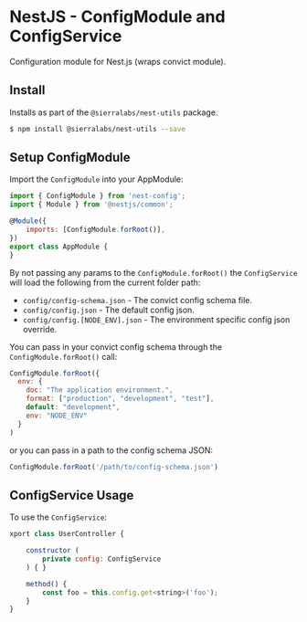 # NestJS - ConfigModule and ConfigService

Configuration module for Nest.js (wraps convict module).

## Install

Installs as part of the `@sierralabs/nest-utils` package.

```bash
$ npm install @sierralabs/nest-utils --save
```

## Setup ConfigModule

Import the `ConfigModule` into your AppModule:

```javascript
import { ConfigModule } from 'nest-config';
import { Module } from '@nestjs/common';

@Module({
    imports: [ConfigModule.forRoot()],
})
export class AppModule {
}
```

By not passing any params to the `ConfigModule.forRoot()` the `ConfigService` will load the following from the current folder path:

* `config/config-schema.json` - The convict config schema file.
* `config/config.json` - The default config json.
* `config/config.[NODE_ENV].json` - The environment specific config json override.

You can pass in your convict config schema through the `ConfigModule.forRoot()` call:

```javascript
ConfigModule.forRoot({
  env: {
    doc: "The application environment.",
    format: ["production", "development", "test"],
    default: "development",
    env: "NODE_ENV"
  }
)
```

or you can pass in a path to the config schema JSON:

```javascript
ConfigModule.forRoot('/path/to/config-schema.json')
```

## ConfigService Usage

To use the `ConfigService`:

```javascript
xport class UserController {

    constructor (
        private config: ConfigService
    ) { }

    method() {
        const foo = this.config.get<string>('foo');
    }
}
```
